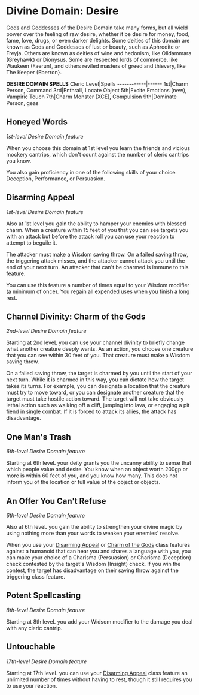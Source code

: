 # Divine Domain: Desire
Gods and Goddesses of the Desire Domain take many forms, but all wield power over the feeling of raw desire, whether it be desire for money, food, fame, love, drugs, or even darker delights. Some deities of this domain are known as Gods and Goddesses of lust or beauty, such as Aphrodite or Freyja. Others are known as deities of wine and hedonism, like Olidammara (Greyhawk) or Dionysus. Some are respected lords of commerce, like Waukeen (Faerun), and others reviled masters of greed and thievery, like The Keeper (Eberron}.

**DESIRE DOMAIN SPELLS**
Cleric Level|Spells
------------|------
1st|Charm Person, Command
3rd|Enthrall, Locate Object
5th|Excite Emotions (new), Vampiric Touch
7th|Charm Monster (XCE), Compulsion
9th|Dominate Person, geas

## Honeyed Words
*1st-level Desire Domain feature*

When you choose this domain at 1st level you learn the friends and vicious mockery cantrips, which don't count against the number of cleric cantrips you know.

You also gain proficiency in one of the following skills of your choice: Deception, Performance, or Persuasion.

## Disarming Appeal
*1st-level Desire Domain feature*

Also at 1st level you gain the ability to hamper your enemies with blessed charm. When a creature within 15 feet of you that you can see targets you with an attack but before the attack roll you can use your reaction to attempt to beguile it.

The attacker must make a Wisdom saving throw. On a failed saving throw, the triggering attack misses, and the attacker cannot attack you until the end of your next turn. An attacker that can't be charmed is immune to this feature.

You can use this feature a number of times equal to your Wisdom modifier (a minimum of once). You regain all expended uses when you finish a long rest.

## Channel Divinity: Charm of the Gods
*2nd-level Desire Domain feature*

Starting at 2nd leveL you can use your channel divinity to briefly change what another creature deeply wants. As an action, you choose one creature that you can see within 30 feet of you. That creature must make a Wisdom saving throw.

On a failed saving throw, the target is charmed by you until the start of your next turn. While it is charmed in this way, you can dictate how the target takes its turns. For example, you can designate a location that the creature must try to move toward, or you can designate another creature that the target must take hostile action toward. The target will not take obviously lethal action such as walking off a cliff, jumping into lava, or engaging a pit fiend in single combat. If it is forced to attack its allies, the attack has disadvantage.

## One Man's Trash
*6th-level Desire Domain feature*

Starting at 6th leveL your deity grants you the uncanny ability to sense that which people value and desire. You know when an object worth 200gp or more is within 60 feet of you, and you know how many. This does not inform you of the location or full value of the object or objects.

## An Offer You Can't Refuse
*6th-level Desire Domain feature*

Also at 6th leveL you gain the ability to strengthen your divine magic by using nothing more than your words to weaken your enemies' resolve.

When you use your [Disarming Appeal](#disarming-appeal) or [Charm of the Gods](#charm-of-the-gods) class features against a humanoid that can hear you and shares a language with you, you can make your choice of a Charisma (Persuasion) or Charisma (Deception) check contested by the target's Wisdom (Insight) check. If you win the contest, the target has disadvantage on their saving throw against the triggering class feature.

## Potent Spellcasting
*8th-level Desire Domain feature*

Starting at 8th leveL you add your Widsom modifier to the damage you deal with any cleric cantrip.

## Untouchable
*17th-level Desire Domain feature*

Starting at 17th leveL you can use your [Disarming Appeal](#disarming-appeal) class feature an unlimited number of times without having to rest, though it still requires you to use your reaction.
